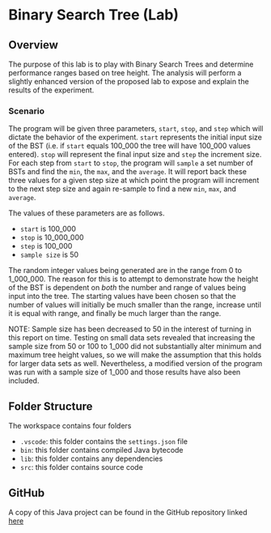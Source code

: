 # Binary Search Tree (Lab)

## Overview

The purpose of this lab is to play with Binary Search Trees and determine performance ranges based on tree height. The analysis will perform a slightly enhanced version of the proposed lab to expose and explain the results of the experiment. 

### Scenario
The program will be given three parameters, `start`, `stop`, and `step` which will dictate the behavior of the experiment. `start` represents the initial input size of the BST (i.e. if `start` equals 100_000 the tree will have 100_000 values entered). `stop` will represent the final input size and `step` the increment size. For each step from `start` to `stop`, the program will `sample` a set number of BSTs and find the `min`, the `max`, and the `average`. It will report back these three values for a given step size at which point the program will increment to the next step size and again re-sample to find a new `min`, `max`, and `average`. 

The values of these parameters are as follows. 
- `start` is 100_000
- `stop` is 10_000_000
- `step` is 100_000
- `sample size` is 50

The random integer values being generated are in the range from 0 to 1_000_000. The reason for this is to attempt to demonstrate how the height of the BST is dependent on *both* the number and range of values being input into the tree. The starting values have been chosen so that the number of values will initially be much smaller than the range, increase until it is equal with range, and finally be much larger than the range. 

NOTE: Sample size has been decreased to 50 in the interest of turning in this report on time. Testing on small data sets revealed that increasing the sample size from 50 or 100 to 1_000 did not substantially alter minimum and maximum tree height values, so we will make the assumption that this holds for larger data sets as well. Nevertheless, a modified version of the program was run with a sample size of 1_000 and those results have also been included. 

## Folder Structure

The workspace contains four folders

- `.vscode`: this folder contains the `settings.json` file
- `bin`: this folder contains compiled Java bytecode
- `lib`: this folder contains any dependencies 
- `src`: this folder contains source code

## GitHub

A copy of this Java project can be found in the GitHub repository linked [here]([url](https://github.com/CarterHidalgo/COSC3523__BinarySearchTree__Java.git))